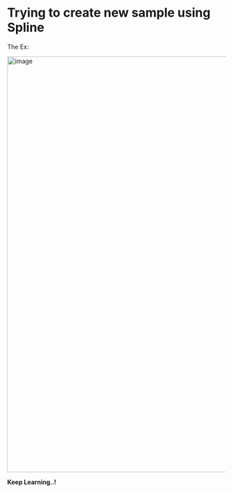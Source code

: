 # Trying to create new sample using Spline


The Ex: 

<img width="958" alt="image" src="https://github.com/Hareesh061/Spline-Sample-Repo/assets/90563881/1aa1b2a0-7024-463c-9356-7440be32c4ca">

**Keep Learning..!**
